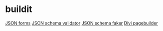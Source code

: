 # buildit

[JSON forms](https://jsonforms.io/)
[JSON schema validator](https://www.jsonschemavalidator.net/)
[JSON schema faker](https://json-schema-faker.js.org/)
[Divi pagebuilder](https://www.elegantthemes.com/gallery/divi/)
 